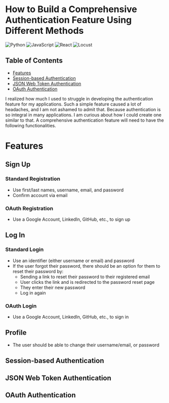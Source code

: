 # How to Build a Comprehensive Authentication Feature Using Different Methods
![Python](https://img.shields.io/badge/Python-3776AB?style=for-the-badge&logo=python&logoColor=white)
![JavaScript](https://img.shields.io/badge/JavaScript-F7DF1E?style=for-the-badge&logo=javascript&logoColor=black)
![React](https://img.shields.io/badge/React-61DAFB?style=for-the-badge&logo=react&logoColor=black)
![Locust](https://img.shields.io/badge/Locust-1A1A1A?style=for-the-badge&logo=locust&logoColor=green)

## Table of Contents
- [Features](#features)
- [Session-based Authentication](#session-based-authentication)
- [JSON Web Token Authentication](#json-web-token-authentication)
- [OAuth Authentication](#oauth-authentication)

I realized how much I used to struggle in developing the authentication feature for my applications. Such a simple feature caused a lot of headaches, and I am not ashamed to admit that. Because authentication is so integral in many applications. I am curious about how I could create one similar to that. A comprehensive authentication feature will need to have the following functionalities.

# Features
## Sign Up
### Standard Registration
- Use first/last names, username, email, and password
- Confirm account via email
### OAuth Registration
- Use a Google Account, LinkedIn, GitHub, etc., to sign up

## Log In
### Standard Login
- Use an identifier (either username or email) and password
- If the user forgot their password, there should be an option for them to reset their password by:
  - Sending a link to reset their password to their registered email
  - User clicks the link and is redirected to the password reset page
  - They enter their new password
  - Log in again

### OAuth Login
- Use a Google Account, LinkedIn, GitHub, etc., to sign in

## Profile
- The user should be able to change their username/email, or password
  
## Session-based Authentication
## JSON Web Token Authentication
## OAuth Authentication
